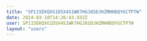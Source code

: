 ```yaml
---
title: "SP115EKQXG1D5X4S1WK7HGJ6SDJHZMHHDQYGCTP7W"
date: 2024-03-10T14:26:43.932Z
user: SP115EKQXG1D5X4S1WK7HGJ6SDJHZMHHDQYGCTP7W
layout: "users"
---
```

    